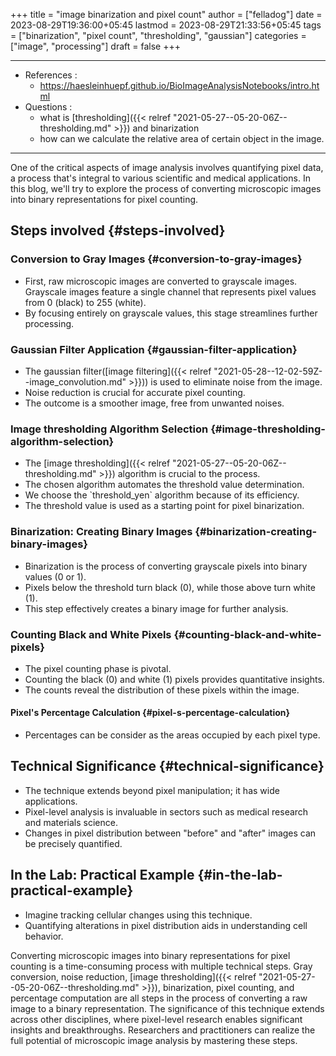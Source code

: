 +++
title = "image binarization and pixel count"
author = ["felladog"]
date = 2023-08-29T19:36:00+05:45
lastmod = 2023-08-29T21:33:56+05:45
tags = ["binarization", "pixel count", "thresholding", "gaussian"]
categories = ["image", "processing"]
draft = false
+++

---

-   References :
    -   <https://haesleinhuepf.github.io/BioImageAnalysisNotebooks/intro.html>
-   Questions :
    -   what is [thresholding]({{< relref "2021-05-27--05-20-06Z--thresholding.md" >}}) and binarization
    -   how can we calculate the relative area of certain object in the image.

---
One of the critical aspects of image analysis involves quantifying pixel data, a process that's integral to various scientific and medical applications. In this blog, we'll try to explore the process of converting microscopic images into binary representations for pixel counting.


## Steps involved {#steps-involved}


### Conversion to Gray Images {#conversion-to-gray-images}

-   First, raw microscopic images are converted to grayscale images. Grayscale images feature a single channel that represents pixel values from 0 (black) to 255 (white).
-   By focusing entirely on grayscale values, this stage streamlines further processing.


### Gaussian Filter Application {#gaussian-filter-application}

-   The gaussian filter([image filtering]({{< relref "2021-05-28--12-02-59Z--image_convolution.md" >}})) is used to eliminate noise from the image.
-   Noise reduction is crucial for accurate pixel counting.
-   The outcome is a smoother image, free from unwanted noises.


### Image thresholding Algorithm Selection {#image-thresholding-algorithm-selection}

-   The [image thresholding]({{< relref "2021-05-27--05-20-06Z--thresholding.md" >}}) algorithm is crucial to the process.
-   The chosen algorithm automates the threshold value determination.
-   We choose the \`threshold_yen\` algorithm because of its efficiency.
-   The threshold value is used as a starting point for pixel binarization.


### Binarization: Creating Binary Images {#binarization-creating-binary-images}

-   Binarization is the process of converting grayscale pixels into binary values (0 or 1).
-   Pixels below the threshold turn black (0), while those above turn white (1).
-   This step effectively creates a binary image for further analysis.


### Counting Black and White Pixels {#counting-black-and-white-pixels}

-   The pixel counting phase is pivotal.
-   Counting the black (0) and white (1) pixels provides quantitative insights.
-   The counts reveal the distribution of these pixels within the image.


#### Pixel's Percentage Calculation {#pixel-s-percentage-calculation}

-   Percentages can be consider as the areas occupied by each pixel type.


## Technical Significance {#technical-significance}

-   The technique extends beyond pixel manipulation; it has wide applications.
-   Pixel-level analysis is invaluable in sectors such as medical research and materials science.
-   Changes in pixel distribution between "before" and "after" images can be precisely quantified.


## In the Lab: Practical Example {#in-the-lab-practical-example}

-   Imagine tracking cellular changes using this technique.
-   Quantifying alterations in pixel distribution aids in understanding cell behavior.

Converting microscopic images into binary representations for pixel counting is a time-consuming process with multiple technical steps. Gray conversion, noise reduction, [image thresholding]({{< relref "2021-05-27--05-20-06Z--thresholding.md" >}}), binarization, pixel counting, and percentage computation are all steps in the process of converting a raw image to a binary representation. The significance of this technique extends across other disciplines, where pixel-level research enables significant insights and breakthroughs. Researchers and practitioners can realize the full potential of microscopic image analysis by mastering these steps.
